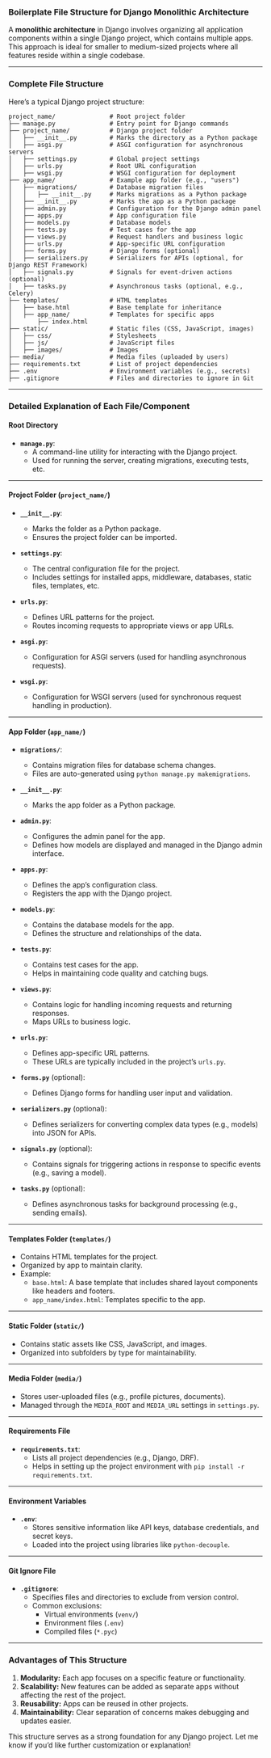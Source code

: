 ### Boilerplate File Structure for Django Monolithic Architecture

A **monolithic architecture** in Django involves organizing all application components within a single Django project, which contains multiple apps. This approach is ideal for smaller to medium-sized projects where all features reside within a single codebase.

---

### **Complete File Structure**

Here’s a typical Django project structure:

```
project_name/               # Root project folder
├── manage.py               # Entry point for Django commands
├── project_name/           # Django project folder
│   ├── __init__.py         # Marks the directory as a Python package
│   ├── asgi.py             # ASGI configuration for asynchronous servers
│   ├── settings.py         # Global project settings
│   ├── urls.py             # Root URL configuration
│   ├── wsgi.py             # WSGI configuration for deployment
├── app_name/               # Example app folder (e.g., "users")
│   ├── migrations/         # Database migration files
│   │   ├── __init__.py     # Marks migrations as a Python package
│   ├── __init__.py         # Marks the app as a Python package
│   ├── admin.py            # Configuration for the Django admin panel
│   ├── apps.py             # App configuration file
│   ├── models.py           # Database models
│   ├── tests.py            # Test cases for the app
│   ├── views.py            # Request handlers and business logic
│   ├── urls.py             # App-specific URL configuration
│   ├── forms.py            # Django forms (optional)
│   ├── serializers.py      # Serializers for APIs (optional, for Django REST Framework)
│   ├── signals.py          # Signals for event-driven actions (optional)
│   ├── tasks.py            # Asynchronous tasks (optional, e.g., Celery)
├── templates/              # HTML templates
│   ├── base.html           # Base template for inheritance
│   ├── app_name/           # Templates for specific apps
│       ├── index.html
├── static/                 # Static files (CSS, JavaScript, images)
│   ├── css/                # Stylesheets
│   ├── js/                 # JavaScript files
│   ├── images/             # Images
├── media/                  # Media files (uploaded by users)
├── requirements.txt        # List of project dependencies
├── .env                    # Environment variables (e.g., secrets)
├── .gitignore              # Files and directories to ignore in Git
```

---

### **Detailed Explanation of Each File/Component**

#### **Root Directory**
- **`manage.py`**: 
  - A command-line utility for interacting with the Django project. 
  - Used for running the server, creating migrations, executing tests, etc.

---

#### **Project Folder (`project_name/`)**
- **`__init__.py`**: 
  - Marks the folder as a Python package.
  - Ensures the project folder can be imported.

- **`settings.py`**: 
  - The central configuration file for the project.
  - Includes settings for installed apps, middleware, databases, static files, templates, etc.

- **`urls.py`**: 
  - Defines URL patterns for the project.
  - Routes incoming requests to appropriate views or app URLs.

- **`asgi.py`**: 
  - Configuration for ASGI servers (used for handling asynchronous requests).

- **`wsgi.py`**: 
  - Configuration for WSGI servers (used for synchronous request handling in production).

---

#### **App Folder (`app_name/`)**
- **`migrations/`**: 
  - Contains migration files for database schema changes.
  - Files are auto-generated using `python manage.py makemigrations`.

- **`__init__.py`**: 
  - Marks the app folder as a Python package.

- **`admin.py`**: 
  - Configures the admin panel for the app.
  - Defines how models are displayed and managed in the Django admin interface.

- **`apps.py`**: 
  - Defines the app’s configuration class.
  - Registers the app with the Django project.

- **`models.py`**: 
  - Contains the database models for the app.
  - Defines the structure and relationships of the data.

- **`tests.py`**: 
  - Contains test cases for the app.
  - Helps in maintaining code quality and catching bugs.

- **`views.py`**: 
  - Contains logic for handling incoming requests and returning responses.
  - Maps URLs to business logic.

- **`urls.py`**: 
  - Defines app-specific URL patterns.
  - These URLs are typically included in the project’s `urls.py`.

- **`forms.py`** (optional): 
  - Defines Django forms for handling user input and validation.

- **`serializers.py`** (optional): 
  - Defines serializers for converting complex data types (e.g., models) into JSON for APIs.

- **`signals.py`** (optional): 
  - Contains signals for triggering actions in response to specific events (e.g., saving a model).

- **`tasks.py`** (optional): 
  - Defines asynchronous tasks for background processing (e.g., sending emails).

---

#### **Templates Folder (`templates/`)**
- Contains HTML templates for the project.
- Organized by app to maintain clarity.
- Example:
  - `base.html`: A base template that includes shared layout components like headers and footers.
  - `app_name/index.html`: Templates specific to the app.

---

#### **Static Folder (`static/`)**
- Contains static assets like CSS, JavaScript, and images.
- Organized into subfolders by type for maintainability.

---

#### **Media Folder (`media/`)**
- Stores user-uploaded files (e.g., profile pictures, documents).
- Managed through the `MEDIA_ROOT` and `MEDIA_URL` settings in `settings.py`.

---

#### **Requirements File**
- **`requirements.txt`**: 
  - Lists all project dependencies (e.g., Django, DRF).
  - Helps in setting up the project environment with `pip install -r requirements.txt`.

---

#### **Environment Variables**
- **`.env`**: 
  - Stores sensitive information like API keys, database credentials, and secret keys.
  - Loaded into the project using libraries like `python-decouple`.

---

#### **Git Ignore File**
- **`.gitignore`**: 
  - Specifies files and directories to exclude from version control.
  - Common exclusions:
    - Virtual environments (`venv/`)
    - Environment files (`.env`)
    - Compiled files (`*.pyc`)

---

### **Advantages of This Structure**

1. **Modularity:** Each app focuses on a specific feature or functionality.
2. **Scalability:** New features can be added as separate apps without affecting the rest of the project.
3. **Reusability:** Apps can be reused in other projects.
4. **Maintainability:** Clear separation of concerns makes debugging and updates easier.

This structure serves as a strong foundation for any Django project. Let me know if you’d like further customization or explanation!